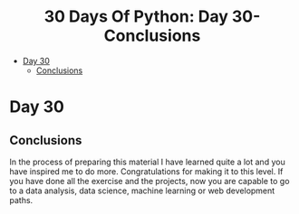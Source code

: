      
<div align="center">
  <h1> 30 Days Of Python: Day 30- Conclusions</h1>
</div>

- [Day 30](#day-30)
  - [Conclusions](#conclusions)

# Day 30

## Conclusions

In the process of preparing this material I  have learned quite a lot and you have inspired me to do more. Congratulations for making it to this level. If you have done all the exercise and the projects, now you are capable to go to  a data analysis, data science, machine learning or web development paths.

